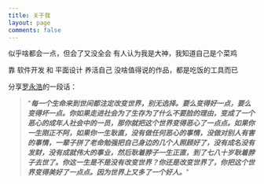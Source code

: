 ```yaml
---
title: 关于我
layout: page
comments: false
---
```


似乎啥都会一点，但会了又没全会
有人认为我是大神，我知道自己是个菜鸡

靠 软件开发 和 平面设计 养活自己
没啥值得说的作品，都是吃饭的工具而已

分享[罗永浩](https://zh.wikipedia.org/zh-hans/%E7%BD%97%E6%B0%B8%E6%B5%A9)的一段话：
>"***每一个生命来到世间都注定改变世界，别无选择。要么变得好一点，要么变得坏一点。你如果走进社会为了生存为了什么不要脸的理由，变成了一个恶心的成年人社会中的一员，那你就把这个世界变得恶心了一点点。如果你一生刚正不阿，如果你一生耿直，没有做任何恶心的事情，没做对别人有害的事情，一辈子拼了老命勉强把自己身边的几个人照顾好了，没有成名没有发财，没有成就伟大的事业，然后耿着脖子一生正直，到了七八十岁耿着脖子去世了。你这一生是不是没有改变世界？你还是改变世界了，你把这个世界变得美好了一点点。因为世界上又多了一个好人。***"

